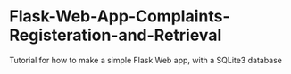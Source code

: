 # Flask-Web-App-Complaints-Registeration-and-Retrieval
Tutorial for how to make a simple Flask Web app, with a SQLite3 database
